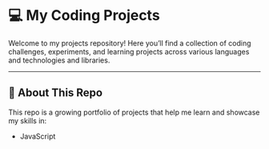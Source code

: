 # 💻 My Coding Projects

Welcome to my projects repository! Here you’ll find a collection of coding challenges, experiments, and learning projects across various languages and technologies and libraries.

---

## 🚀 About This Repo

This repo is a growing portfolio of projects that help me learn and showcase my skills in:

- JavaScript 
